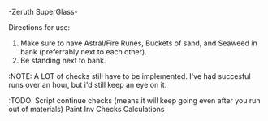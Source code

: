 -Zeruth SuperGlass-

Directions for use:

1. Make sure to have Astral/Fire Runes, Buckets of sand, and Seaweed in bank (preferrably next to each other).
2. Be standing next to bank.


:NOTE:
A LOT of checks still have to be implemented. 
I've had succesful runs over an hour, but i'd still keep an eye on it.

:TODO:
Script continue checks (means it will keep going even after you run out of materials)
Paint
Inv Checks
Calculations
